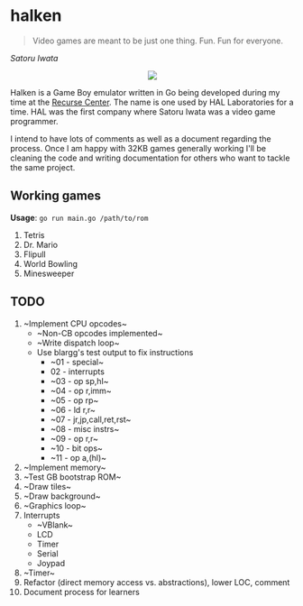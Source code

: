 # halken
>Video games are meant to be just one thing. Fun. Fun for everyone.

*Satoru Iwata*

<p align="center">
  <img src="https://my.mixtape.moe/lvsswq.gif">
</p>

Halken is a Game Boy emulator written in Go being developed during my time at the [Recurse Center](https://recurse.com).
The name is one used by HAL Laboratories for a time. HAL was the first company where Satoru Iwata was a video game programmer.

I intend to have lots of comments as well as a document regarding the process. Once I am happy with 32KB games generally working I'll be cleaning the code and writing documentation for others who want to tackle the same project.

## Working games

**Usage**: `go run main.go /path/to/rom`

1. Tetris
2. Dr. Mario
3. Flipull
4. World Bowling
5. Minesweeper

## TODO

1. ~Implement CPU opcodes~
    * ~Non-CB opcodes implemented~
     * ~Write dispatch loop~
     * Use blargg's test output to fix instructions
       * ~01 - special~
       * 02 - interrupts
       * ~03 - op sp,hl~
       * ~04 - op r,imm~
       * ~05 - op rp~
       * ~06 - ld r,r~
       * ~07 - jr,jp,call,ret,rst~
       * ~08 - misc instrs~
       * ~09 - op r,r~
       * ~10 - bit ops~
       * ~11 - op a,(hl)~
2. ~Implement memory~
3. ~Test GB bootstrap ROM~
4. ~Draw tiles~
5. ~Draw background~
6. ~Graphics loop~
7. Interrupts
   * ~VBlank~
   * LCD
   * Timer
   * Serial
   * Joypad
8. ~Timer~
9. Refactor (direct memory access vs. abstractions), lower LOC, comment
10. Document process for learners
